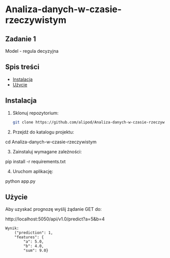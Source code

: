 # Analiza-danych-w-czasie-rzeczywistym

## Zadanie 1

Model - regula decyzyjna

## Spis treści

- [Instalacja](#instalacja)
- [Użycie](#użycie)

## Instalacja

1. Sklonuj repozytorium:
   ```bash
   git clone https://github.com/alipod/Analiza-danych-w-czasie-rzeczywistym.git

2. Przejdź do katalogu projektu:

  cd Analiza-danych-w-czasie-rzeczywistym

3. Zainstaluj wymagane zależności:

  pip install -r requirements.txt

4. Uruchom aplikację:

  python app.py

## Użycie

Aby uzyskać prognozę wyślij żądanie GET do:

http://localhost:5050/api/v1.0/predict?a=5&b=4

    Wynik:
        ("prediction": 1,
        "features": {
            "a": 5.0,
            "b": 4.0,
            "sum": 9.0}

